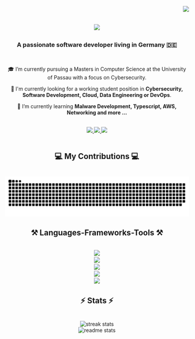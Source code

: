 <img align="right" src="https://visitor-badge.laobi.icu/badge?page_id=ilyasben26.ilyasben26" />

<h1 align="center">
    <img src="https://readme-typing-svg.herokuapp.com/?font=Roboto+Mono&size=35&center=true&vCenter=true&width=500&height=70&duration=4000&lines=Hi+There!+👋;+I'm+Ilyas!;" />
</h1>

<h3 align="center">A passionate software developer living in Germany 🇩🇪</h3>

<br/>

<div align="center">
 
 🎓 I’m currently pursuing a Masters in Computer Science at the University of Passau with a focus on Cybersecurity.

 💼 I'm currently looking for a working student position in **Cybersecurity, Software Development, Cloud, Data Engineering or DevOps**.
 
 🌱 I’m currently learning **Malware Development, Typescript, AWS, Networking and more ...**

</div>
  
</div>
<br/>
 <div align="center"> 
  <a href="mailto:benyamnailyas@gmail.com">
    <img src="https://img.shields.io/badge/Gmail-333333?style=for-the-badge&logo=gmail&logoColor=red" />
  </a>
  <a href="https://linkedin.com/in/ilyas-benyamna" target="_blank">
    <img src="https://img.shields.io/badge/LinkedIn-0077B5?style=for-the-badge&logo=linkedin&logoColor=white" target="_blank" />
  </a>
  <a href="https://ilyasben.netlify.app" target="_blank">
     <img src="https://img.shields.io/badge/Portfolio-FF5722?style=for-the-badge&logo=react&logoColor=white" target="_blank" /> 
  </a>
</div>
<br>
<div align="center">
  <h2>💻 My Contributions 💻</h2>
  <br>
  <picture>
  <source media="(prefers-color-scheme: dark)" srcset="https://raw.githubusercontent.com/ilyasben26/ilyasben26/output/github-contribution-grid-snake-dark.svg" />
  <source media="(prefers-color-scheme: light)" srcset="https://raw.githubusercontent.com/ilyasben26/ilyasben26/output/github-contribution-grid-snake.svg" />
  <img alt="github-snake" src="https://raw.githubusercontent.com/ilyasben26/ilyasben26/output/github-contribution-grid-snake.svg" />
</picture>

<h2 align="center">⚒️ Languages-Frameworks-Tools ⚒️</h2>
<br/>
<div align="center">
  <img src="https://skillicons.dev/icons?i=vscode,github,git,bash,docker,aws,terraform,netlify" /> <!--- Devops Skills --->
  <br/>
  <img src="https://skillicons.dev/icons?i=react,nextjs,bootstrap,html,css,figma,tailwind,flutter,npm,vite" /> 
  <br/>
  <img src="https://skillicons.dev/icons?i=nodejs,express,spring,mysql,postgresql,mongodb,django,graphql,sqlite,kafka" />
  <br/>
  <img src="https://skillicons.dev/icons?i=python,javascript,typescript,c,cpp,cmake,rust,java,dart,go,latex,md" /> 
  <br/>
  <img src="https://skillicons.dev/icons?i=kali,windows,obsidian,notion" /> 
</div>



<h2 align="center">⚡ Stats ⚡</h2>
<br>
<div align=center>
  <img width=500 src="https://streak-stats.demolab.com?user=ilyasben26&theme=dark" alt="streak stats"/>
    <br/>
  <img width=390 src="https://github-readme-stats.vercel.app/api/top-langs/?username=ilyasben26&hide=tex,Jupyter+Notebook,cmake&layout=compact&theme=dark" alt="readme stats" />
  <br/>
  
</div>

<br/><br/>

